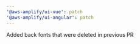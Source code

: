 ```yaml
---
'@aws-amplify/ui-vue': patch
'@aws-amplify/ui-angular': patch
---
```


Added back fonts that were deleted in previous PR
